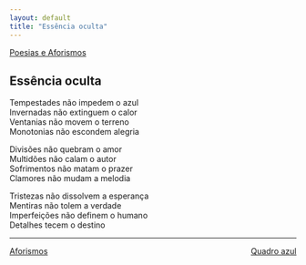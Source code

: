 ```yaml
---
layout: default
title: "Essência oculta"
--- 
```




[Poesias e Aforismos](./)

## Essência oculta

Tempestades não impedem o azul  
Invernadas não extinguem o calor  
Ventanias não movem o terreno  
Monotonias não escondem alegria

Divisões não quebram o amor  
Multidões não calam o autor  
Sofrimentos não matam o prazer  
Clamores não mudam a melodia

Tristezas não dissolvem a esperança  
Mentiras não tolem a verdade  
Imperfeições não definem o humano  
Detalhes tecem o destino

---

<div style="display: flex; justify-content: space-between;">
  <a href="./aforismos.html">Aforismos</a>
  <a href="./quadro-azul.html">Quadro azul</a>
</div>
